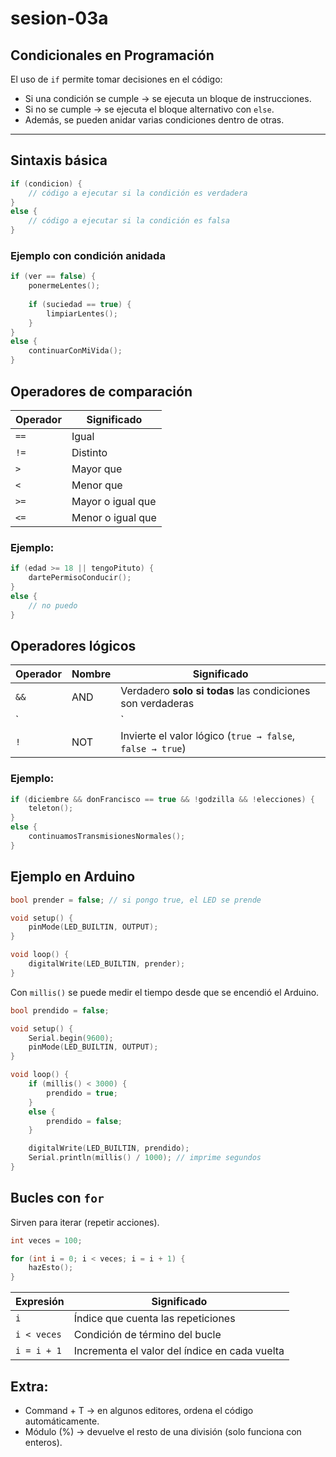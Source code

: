 # sesion-03a
## Condicionales en Programación

El uso de `if` permite tomar decisiones en el código:  
- Si una condición se cumple → se ejecuta un bloque de instrucciones.  
- Si no se cumple → se ejecuta el bloque alternativo con `else`.  
- Además, se pueden anidar varias condiciones dentro de otras.  

---

## Sintaxis básica

```cpp
if (condicion) {
    // código a ejecutar si la condición es verdadera
}
else {
    // código a ejecutar si la condición es falsa
}
```
### Ejemplo con condición anidada
```cpp
if (ver == false) {
    ponermeLentes();
    
    if (suciedad == true) {
        limpiarLentes();
    }
}
else {
    continuarConMiVida();
}
```
## Operadores de comparación

| Operador | Significado       |
|----------|-------------------|
| `==`     | Igual             |
| `!=`     | Distinto          |
| `>`      | Mayor que         |
| `<`      | Menor que         |
| `>=`     | Mayor o igual que |
| `<=`     | Menor o igual que |

### Ejemplo:
```cpp
if (edad >= 18 || tengoPituto) {
    dartePermisoConducir();
}
else {
    // no puedo
}
```
## Operadores lógicos
| Operador | Nombre | Significado |
|----------|--------|-------------|
| `&&`     | AND    | Verdadero **solo si todas** las condiciones son verdaderas |
| `||`     | OR     | Verdadero si **al menos una** condición es verdadera |
| `!`      | NOT    | Invierte el valor lógico (`true → false`, `false → true`) |

### Ejemplo:
```cpp
if (diciembre && donFrancisco == true && !godzilla && !elecciones) {
    teleton();
}
else {
    continuamosTransmisionesNormales();
}
```
## Ejemplo en Arduino
```cpp
bool prender = false; // si pongo true, el LED se prende

void setup() {
    pinMode(LED_BUILTIN, OUTPUT);
}

void loop() {
    digitalWrite(LED_BUILTIN, prender);
}
```
Con `millis()` se puede medir el tiempo desde que se encendió el Arduino.
```cpp
bool prendido = false;

void setup() {
    Serial.begin(9600);
    pinMode(LED_BUILTIN, OUTPUT);
}

void loop() {
    if (millis() < 3000) {
        prendido = true;
    }
    else {
        prendido = false;
    }

    digitalWrite(LED_BUILTIN, prendido);
    Serial.println(millis() / 1000); // imprime segundos
}
```

## Bucles con `for`
Sirven para iterar (repetir acciones).
```cpp
int veces = 100;

for (int i = 0; i < veces; i = i + 1) {
    hazEsto();
}
```
| Expresión     | Significado                                   |
|---------------|-----------------------------------------------|
| `i`           | Índice que cuenta las repeticiones            |
| `i < veces`   | Condición de término del bucle                |
| `i = i + 1`   | Incrementa el valor del índice en cada vuelta |

## Extra:
- Command + T → en algunos editores, ordena el código automáticamente.
- Módulo (%) → devuelve el resto de una división (solo funciona con enteros).


